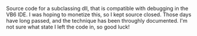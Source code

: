 Source code for a subclassing dll, that is compatible with debugging in the VB6 IDE.
I was hoping to monetize this, so I kept source closed. Those days have long passed, and the technique has been throughly documented.
I'm not sure what state I left the code in, so good luck!
